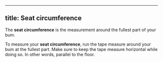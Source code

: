 ***

## title: Seat circumference

The **seat circumference** is the measurement around the fullest part of your bum.

To measure your **seat circumference**,
run the tape measure around your bum at the fullest part.
Make sure to keep the tape measure horizontal while doing so. In other words, parallel to the floor.

